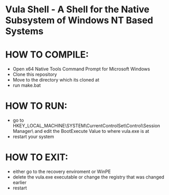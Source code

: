 # Vula Shell - A Shell for the Native Subsystem of Windows NT Based Systems

# HOW TO COMPILE:

- Open x64 Native Tools Command Prompt for Microsoft Windows
- Clone this repository
- Move to the directory which its cloned at
- run make.bat


# HOW TO RUN:
- go to HKEY_LOCAL_MACHINE\SYSTEM\CurrentControlSet\Control\Session Manager\ and edit the BootExecute Value to where vula.exe is at
- restart your system

# HOW TO EXIT:
- either go to the recovery enviroment or WinPE
- delete the vula.exe executable or change the registry that was changed earlier
- restart